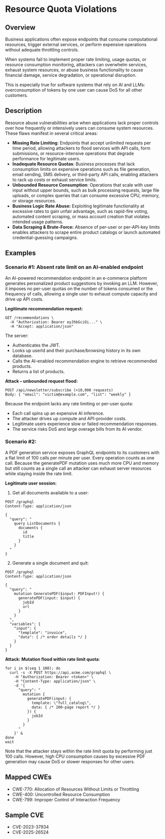 # Resource Quota Violations


## Overview

Business applications often expose endpoints that consume computational resources, trigger external services, or perform
expensive operations without adequate throttling controls.

When systems fail to implement proper rate limiting, usage quotas, or resource consumption monitoring, attackers can overwhelm services,
exhaust system resources, or abuse business functionality to cause financial damage, service degradation, or operational disruption.

This is especially true for software systems that rely on AI and LLMs: overconsumption of tokens by one user can cause DoS
for all other customers.


## Description

Resource abuse vulnerabilities arise when applications lack proper controls over how frequently or intensively users can
consume system resources. These flaws manifest in several critical areas:

* **Missing Rate Limiting**: Endpoints that accept unlimited requests per time period, allowing attackers to flood services with API calls, form submissions, or resource-intensive operations that degrade performance for legitimate users.
* **Inadequate Resource Quotas**: Business processes that lack consumption limits on expensive operations such as file generation, email sending, SMS delivery, or third-party API calls, enabling attackers to rack up costs or exhaust service limits.
* **Unbounded Resource Consumption**: Operations that scale with user input without upper bounds, such as bulk processing requests, large file uploads, or complex queries that can consume excessive CPU, memory, or storage resources.
* **Business Logic Rate Abuse:** Exploiting legitimate functionality at excessive rates to gain unfair advantage, such as rapid-fire voting, automated content scraping, or mass account creation that violates intended usage patterns.
* **Data Scraping & Brute-Force:** Absence of per-user or per-API-key limits enables attackers to scrape entire product catalogs or launch automated credential-guessing campaigns.


## Examples

### Scenario #1: Absent rate limit on an AI-enabled endpoint

An AI-powered recommendation endpoint in an e-commerce platform generates personalized product suggestions by invoking an LLM.
However, it imposes no per-user quotas on the number of tokens consumed or the frequency of calls, allowing a single user to exhaust compute capacity and drive up API costs.

**Legitimate recommendation request:**

```
GET /recommendations \
  -H "Authorization: Bearer eyJhbGciOi..." \
  -H "Accept: application/json"
```

The server:
- Authenticates the JWT.
- Looks up userId and their purchase/browsing history in its own database.
- Calls the AI-enabled recommendation engine to retrieve recommended products.
- Returns a list of products.


**Attack – unbounded request flood:**
```
POST /api/newsletter/subscribe (×10,000 requests)
Body: { "email": "victim@example.com", "list": "weekly" }
```

Because the endpoint lacks any rate limiting or per-user quota:
- Each call spins up an expensive AI inference.
- The attacker drives up compute and API-provider costs.
- Legitimate users experience slow or failed recommendation responses.
- The service risks DoS and large overage bills from its AI vendor.


### Scenario #2: 

A PDF generation service exposes GraphQL endpoints to its customers with a flat limit of 100 calls per minute per user.
Every operation counts as one call. Because the generatePDF mutation uses much more CPU and memory but still counts as a single call
an attacker can exhaust server resources while staying inside the rate limit.

**Legitimate user session:**
1. Get all documents available to a user:
```shell
POST /graphql
Content-Type: application/json

{
  "query": "
    query ListDocuments {
      documents {
        id
        title
      }
    }
  "
}
```

2. Generate a single document and quit:
```shell
POST /graphql
Content-Type: application/json

{
  "query": "
    mutation GeneratePDF($input: PDFInput!) {
      generatePDF(input: $input) {
        jobId
        url
      }
    }
  ",
  "variables": {
    "input": {
      "template": "invoice",
      "data": { /* order details */ }
    }
  }
}
```

**Attack: Mutation flood within rate limit quota**:
```shell
for i in $(seq 1 100); do
  curl -s -X POST https://api.acme.com/graphql \
    -H "Authorization: Bearer <token>" \
    -H "Content-Type: application/json" \
    -d '{
      "query": "
        mutation {
          generatePDF(input: {
            template: \"full_catalog\",
            data: { /* 200-page report */ }
          }) {
            jobId
          }
        }
      "
    }' &
done
wait
```

Note that the attacker stays within the rate limit quota by performing just 100 calls.
However, high CPU consumption causes by excessive PDF generation may cause DoS or slower responses for other users.  

## Mapped CWEs
- CWE-770: Allocation of Resources Without Limits or Throttling
- CWE-400: Uncontrolled Resource Consumption
- CWE-799: Improper Control of Interaction Frequency

## Sample CVE
- CVE-2023-37934
- CVE-2025-26524